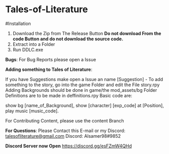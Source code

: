 # Tales-of-Literature
#Installation
  1. Download the Zip from The Release Button 
    **Do not download From the code Button and do not download the source code.**
  2. Extract into a Folder
  3. Run DDLC.exe

**Bugs**:
 For Bug Reports please open a Issue
 
 **Adding something to Tales of Literature**:
 
  If you have Suggestions make open a Issue an name [Suggestion] -
  To add something to the story, go into the game Folder and edit the File story.rpy
  Adding Backgrounds should be done in game/the mod_assets/bg Folder
  Definitions are to be made in deffinitions.rpy
  Basic code are:
 
  show bg [name_of_Background],
  show [character] [exp_code] at [Position],
  play music [music_code].
  
  For Contributing Content, please use the content Branch
  
  **For Questions**:
    Please Contact this E-mail or my Discord: talesofliterature@gmail.com
                                              Discord: Alsamer98#9852


**Discord Server now Open**
https://discord.gg/esFZmW4QHd
